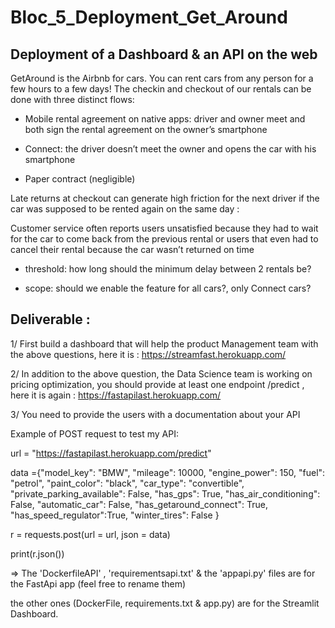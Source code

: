 # Bloc_5_Deployment_Get_Around

## Deployment of a Dashboard &amp; an API on the web

GetAround is the Airbnb for cars. You can rent cars from any person for a few hours to a few days!
The checkin and checkout of our rentals can be done with three distinct flows:

* Mobile rental agreement on native apps: driver and owner meet and both sign the rental agreement on the owner’s smartphone

* Connect: the driver doesn’t meet the owner and opens the car with his smartphone

* Paper contract (negligible)

Late returns at checkout can generate high friction for the next driver if the car was supposed to be rented again on the same day : 

Customer service often reports users unsatisfied because they had to wait for the car to come back from the previous rental or users that even had to cancel their rental because the car wasn’t returned on time

- threshold: how long should the minimum delay between 2 rentals be?

- scope: should we enable the feature for all cars?, only Connect cars?

## Deliverable :

1/ First build a dashboard that will help the product Management team with the above questions,
here it is : https://streamfast.herokuapp.com/

2/ In addition to the above question, the Data Science team is working on pricing optimization,
you should provide at least one endpoint /predict , here it is again : https://fastapilast.herokuapp.com/

3/ You need to provide the users with a documentation about your API

Example of POST request to test my API:

url = "https://fastapilast.herokuapp.com/predict"


data ={"model_key": "BMW",
  "mileage": 10000,
  "engine_power": 150,
  "fuel": "petrol",
  "paint_color": "black",
  "car_type": "convertible",
  "private_parking_available": False,
  "has_gps": True,
  "has_air_conditioning": False,
  "automatic_car": False,
  "has_getaround_connect": True,
  "has_speed_regulator":True,
  "winter_tires": False
}

r = requests.post(url = url, json = data)

print(r.json())


=> The 'DockerfileAPI' , 'requirementsapi.txt' & the 'appapi.py' files are for the FastApi app (feel free to rename them)

the other ones (DockerFile, requirements.txt & app.py) are for the Streamlit Dashboard.

